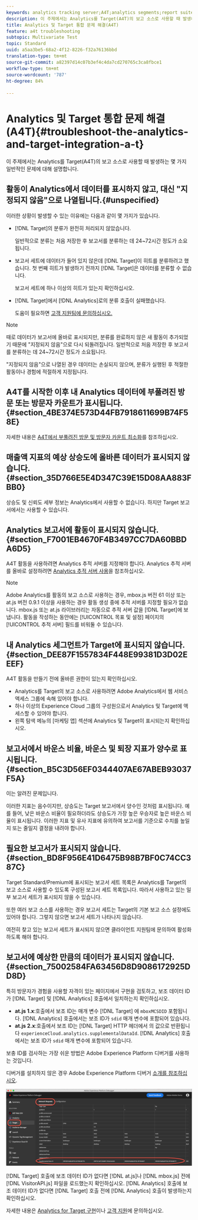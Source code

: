 ```yaml
---
keywords: analytics tracking server;A4T;analytics segments;report suites;incorrect data;orphaned;sdid;VisitorAPI.js;mboxMCSDID;phantom;unspecified
description: 이 주제에서는 Analytics를 Target(A4T)의 보고 소스로 사용할 때 발생하는 몇 가지 일반적인 문제에 대해 설명합니다.
title: Analytics 및 Target 통합 문제 해결(A4T)
feature: a4t troubleshooting
subtopic: Multivariate Test
topic: Standard
uuid: a5aa3be5-68a2-4f12-8226-f32a76136bbd
translation-type: tm+mt
source-git-commit: a82397d14c07b3ef4c4da7cd270765c3ca8fbce1
workflow-type: tm+mt
source-wordcount: '787'
ht-degree: 84%

---
```



# Analytics 및 Target 통합 문제 해결(A4T){#troubleshoot-the-analytics-and-target-integration-a-t}

이 주제에서는 Analytics를 Target(A4T)의 보고 소스로 사용할 때 발생하는 몇 가지 일반적인 문제에 대해 설명합니다.

## 활동이 Analytics에서 데이터를 표시하지 않고, 대신 &quot;지정되지 않음&quot;으로 나열됩니다.{#unspecified}

이러한 상황이 발생할 수 있는 이유에는 다음과 같이 몇 가지가 있습니다.

* [!DNL Target]의 분류가 완전히 처리되지 않았습니다.

   일반적으로 분류는 처음 저장한 후 보고서를 분류하는 데 24~72시간 정도가 소요됩니다.

* 보고서 세트에 데이터가 들어 있지 않은데 [!DNL Target]이 히트를 분류하려고 했습니다. 첫 번째 히트가 발생하기 전까지 [!DNL Target]은 데이터를 분류할 수 없습니다.

   보고서 세트에 하나 이상의 히트가 있는지 확인하십시오.

* [!DNL Target]에서 [!DNL Analytics]로의 분류 호출이 실패했습니다.

   도움이 필요하면 [고객 지원팀에 문의하십시오.](../../../cmp-resources-and-contact-information.md#reference_ACA3391A00EF467B87930A450050077C)

>[!NOTE]
>
>때로 데이터가 보고서에 올바로 표시되지만, 분류를 완료하지 않은 새 활동이 추가되었기 때문에 &quot;지정되지 않음&quot;으로 다시 되돌려집니다. 일반적으로 처음 저장한 후 보고서를 분류하는 데 24~72시간 정도가 소요됩니다.
>
>&quot;지정되지 않음&quot;으로 나열된 경우 데이터는 손실되지 않으며, 분류가 실행된 후 적절한 활동이나 경험에 적절하게 지정됩니다.

## A4T를 시작한 이후 내 Analytics 데이터에 부풀려진 방문 또는 방문자 카운트가 표시됩니다. {#section_4BE374E573D44FB7918611699B74F58E}

자세한 내용은 [A4T에서 부풀려진 방문 및 방문자 카운트 최소화](../../../c-integrating-target-with-mac/a4t/c-a4t-troubleshooting/minimizing-inflated-visit-and-visitor-counts-a4t.md#concept_A515C2DE126E44B6AD97754C2C6D5235)를 참조하십시오.

## 매출액 지표의 예상 상승도에 올바른 데이터가 표시되지 않습니다. {#section_35D766E5E4D347C39E15D08AA883FBB0}

상승도 및 신뢰도 세부 정보는 Analytics에서 사용할 수 없습니다. 하지만 Target 보고서에서는 사용할 수 있습니다.

## Analytics 보고서에 활동이 표시되지 않습니다. {#section_F7001EB4670F4B3497CC7DA60BBDA6D5}

A4T 활동을 사용하려면 Analytics 추적 서버를 지정해야 합니다. Analytics 추적 서버를 올바로 설정하려면 [Analytics 추적 서버 사용](../../../c-integrating-target-with-mac/a4t/analytics-tracking-server.md#task_72077BA7E93C4A65A715A18F32228823)을 참조하십시오.

>[!NOTE]
>
>Adobe Analytics를 활동의 보고 소스로 사용하는 경우, mbox.js 버전 61 이상 또는 at.js 버전 0.9.1 이상을 사용하는 경우 활동 생성 중에 추적 서버를 지정할 필요가 없습니다. mbox.js 또는 at.js 라이브러리는 자동으로 추적 서버 값을 [!DNL Target]에 보냅니다. 활동을 작성하는 동안에는 [!UICONTROL 목표 및 설정] 페이지의 [!UICONTROL 추적 서버] 필드를 비워둘 수 있습니다.

## 내 Analytics 세그먼트가 Target에 표시되지 않습니다. {#section_DEE87F1557834F448E99381D3D02EEEF}

A4T 활동을 만들기 전에 올바른 권한이 있는지 확인하십시오.

* Analytics를 Target의 보고 소스로 사용하려면 Adobe Analytics에서 웹 서비스 액세스 그룹에 속해 있어야 합니다.
* 하나 이상의 Experience Cloud 그룹의 구성원으로서 Analytics 및 Target에 액세스할 수 있어야 합니다.
* 왼쪽 탐색 메뉴의 [마케팅 앱] 섹션에 Analytics 및 Target이 표시되는지 확인하십시오.

## 보고서에서 바운스 비율, 바운스 및 퇴장 지표가 양수로 표시됩니다. {#section_B5C3D56EF0344407AE67ABEB93037F5A}

이는 알려진 문제입니다.

이러한 지표는 음수이지만, 상승도는 Target 보고서에서 양수인 것처럼 표시됩니다. 예를 들어, 낮은 바운스 비율이 필요하더라도 상승도가 가장 높은 우승자로 높은 바운스 비율이 표시됩니다. 이러한 지표 및 유사 지표에 유의하여 보고서를 기준으로 수치를 높일지 또는 줄일지 결정을 내려야 합니다.

## 필요한 보고서가 표시되지 않습니다. {#section_BD8F956E41D6475B98B7BF0C74CC387C}

Target Standard/Premium에 표시되는 보고서 세트 목록은 Analytics를 Target의 보고 소스로 사용할 수 있도록 구성된 보고서 세트 목록입니다. 따라서 사용하고 있는 일부 보고서 세트가 표시되지 않을 수 있습니다.

또한 여러 보고 소스를 사용하는 경우 보고서 세트는 Target의 기본 보고 소스 설정에도 있어야 합니다. 그렇지 않으면 보고서 세트가 나타나지 않습니다.

여전히 찾고 있는 보고서 세트가 표시되지 않으면 클라이언트 지원팀에 문의하여 활성화하도록 해야 합니다.

## 보고서에 예상한 만큼의 데이터가 표시되지 않습니다. {#section_75002584FA63456D8D9086172925DD8D}

특히 방문자가 경험을 사용할 자격이 있는 페이지에서 구현을 검토하고, 보조 데이터 ID가 [!DNL Target] 및 [!DNL Analytics] 호출에서 일치하는지 확인하십시오.

* **at.js 1.x**:호출에서 보조 ID는 매개 변수 [!DNL Target] 에 `mboxMCSDID` 포함됩니다. [!DNL Analytics] 호출에서는 보조 ID가 `sdid` 매개 변수에 포함되어 있습니다.
* **at.js 2.x**:호출에서 보조 ID는 [!DNL Target] HTTP 헤더에서 의 값으로 반환됩니다 `experienceCloud.analytics.supplementalDataId`. [!DNL Analytics] 호출에서는 보조 ID가 `sdid` 매개 변수에 포함되어 있습니다.

보충 ID를 검사하는 가장 쉬운 방법은 Adobe Experience Platform 디버거를 사용하는 것입니다.

디버거를 설치하지 않은 경우 Adobe Experience Platform 디버거 [소개를 참조하십시오](https://docs.adobe.com/content/help/en/platform-learn/tutorials/data-ingestion/web-sdk/introduction-to-the-experience-platform-debugger.html).

![디버거](/help/c-integrating-target-with-mac/a4t/assets/debugger.png)

[!DNL Target] 호출에 보조 데이터 ID가 없다면 [!DNL at.js]나 [!DNL mbox.js] 전에 [!DNL VisitorAPI.js] 파일을 로드했는지 확인하십시오. [!DNL Analytics] 호출에 보조 데이터 ID가 없다면 [!DNL Target] 호출 전에 [!DNL Analytics] 호출이 발생하는지 확인하십시오.

자세한 내용은 [Analytics for Target 구현](../../../c-integrating-target-with-mac/a4t/a4timplementation.md#concept_CE78750AC2A4487D8ACD9369B3EAC85A)이나 [고객 지원](../../../cmp-resources-and-contact-information.md#reference_ACA3391A00EF467B87930A450050077C)에 문의하십시오.

